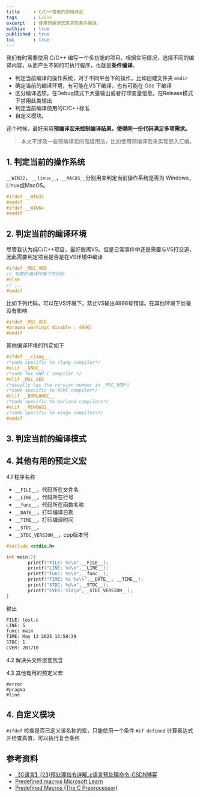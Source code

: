 ```yaml
---
title     : C/C++常用的预编译宏
tags      : C/C++
excerpt   : 使用预编译宏来实现条件编译。
mathjax   : true
published : true
toc       : true
---
```


我们有时需要使用 C/C++ 编写一个多功能的项目，根据实际情况，选择不同的编译内容，从而产生不同的可执行程序，也就是**条件编译**。

- 判定当前编译的操作系统，对于不同平台下的操作，比如创建文件夹 `mkdir`
- 确定当前的编译环境，有可能在VS下编译，也有可能在 Gcc 下编译
- 区分编译选项。在Debug模式下大量输出或者打印变量信息，在Release模式下禁用此类输出
- 判定当前编译使用的C/C++标准
- 自定义模块。

这个时候，最好采用**预编译宏来控制编译结果，使得同一份代码满足多项需求。**

> 本文不涉及一些预编译宏的高级用法，比如使用预编译宏来实现嵌入汇编。

## 1. 判定当前的操作系统

`__WIN32`， `__linux__`，`__MACOS__`分别用来判定当前操作系统是否为 Windows，Linux或MacOS。
```c
#ifdef __WIN32
#endif
#ifdef __WIN64
#endif
```


## 2. 判定当前的编译环境

尽管我认为纯C/C++项目，最好脱离VS。但是日常事件中还是需要与VS打交道，因此需要判定项目是否是在VS环境中编译

```c
#ifdef _MSC_VER
// 专属VS编译环境下的代码
#else
// ...
#endif
```

比如下列代码，可以在VS环境下，禁止VS输出4996号错误。在其他环境下丝毫没有影响

```c
#ifdef _MSC_VER
#pragma warning( disable : 4996)
#endif
```

其他编译环境的判定如下

```c
#ifdef __clang__
/*code specific to clang compiler*/
#elif __GNUC__
/*code for GNU C compiler */
#elif _MSC_VER
/*usually has the version number in _MSC_VER*/
/*code specific to MSVC compiler*/
#elif __BORLANDC__
/*code specific to borland compilers*/
#elif __MINGW32__
/*code specific to mingw compilers*/
#endif
```

## 3. 判定当前的编译模式



## 4. 其他有用的预定义宏

4.1 程序名称

- `__FILE__`，代码所在文件名
- `__LINE__`，代码所在行号
- `__func__`，代码所在函数名称
- `__DATE__`，打印编译日期
- `__TIME__`，打印编译时间
- `__STDC__`，
- `__STDC_VERSION__`，cpp版本号

```c
#include <stdio.h>

int main(){
        printf("FILE: %s\n",__FILE__);
        printf("LINE: %d\n",__LINE__);
        printf("func: %s\n",__func__);
        printf("TIME: %s %s\n",__DATE__, __TIME__);
        printf("STDC: %d\n",__STDC__);
        printf("CVER: %ld\n",__STDC_VERSION__);
}
```

输出
```txt
FILE: test.c
LINE: 5
func: main
TIME: May 13 2025 15:59:39
STDC: 1
CVER: 201710
```


4.2 解决头文件嵌套包含



4.3 其他有用的预定义宏

```
#error
#pragma
#line
```



## 4. 自定义模块

`#ifdef`  检查是否已定义该名称的宏，只能使用一个条件
`#if defined` 计算表达式并检查真值，可以执行复合条件


## 参考资料

- [【C语言】(23)预处理指令详解_c语言预处理命令-CSDN博客](https://blog.csdn.net/2401_86272648/article/details/142726115)
- [Predefined macros  Microsoft Learn](https://learn.microsoft.com/en-us/cpp/preprocessor/predefined-macros?view=msvc-170)
- [Predefined Macros (The C Preprocessor)](https://gcc.gnu.org/onlinedocs/cpp/Predefined-Macros.html)

